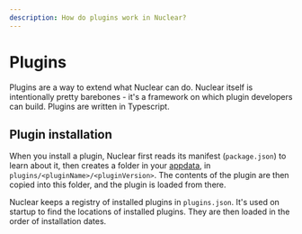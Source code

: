 ```yaml
---
description: How do plugins work in Nuclear?
---
```


# Plugins

Plugins are a way to extend what Nuclear can do. Nuclear itself is intentionally pretty barebones - it's a framework on which plugin developers can build. Plugins are written in Typescript.

## Plugin installation

When you install a plugin, Nuclear first reads its manifest (`package.json`) to learn about it, then creates a folder in your [appdata](plugins/platform-specific.md#appdata), in `plugins/<pluginName>/<pluginVersion>`. The contents of the plugin are then copied into this folder, and the plugin is loaded from there.

Nuclear keeps a registry of installed plugins in `plugins.json`. It's used on startup to find the locations of installed plugins. They are then loaded in the order of installation dates.